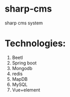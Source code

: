 # sharp-cms
sharp cms system

# Technologies:
1. Beetl
2. Spring boot
3. Mongodb
4. redis
5. MapDB
6. MySQL
7. Vue+element
